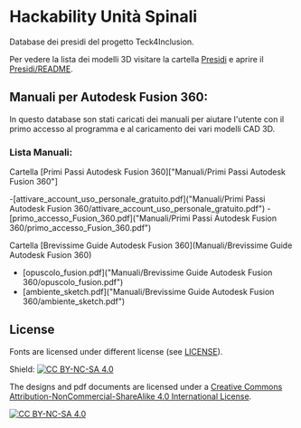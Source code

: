 # Hackability Unità Spinali
Database dei presidi del progetto Teck4Inclusion.

Per vedere la lista dei modelli 3D visitare la cartella [Presidi](Presidi) e aprire il [Presidi/README](Presidi/README.md).

## Manuali per Autodesk Fusion 360:

In questo database son stati caricati dei manuali per aiutare l'utente con il primo accesso al programma e al caricamento dei vari modelli CAD 3D. 

### Lista Manuali:
Cartella [Primi Passi Autodesk Fusion 360]["Manuali/Primi Passi Autodesk Fusion 360"]
  
  -[attivare_account_uso_personale_gratuito.pdf]("Manuali/Primi Passi Autodesk Fusion 360/attivare_account_uso_personale_gratuito.pdf")
  -[primo_accesso_Fusion_360.pdf]("Manuali/Primi Passi Autodesk Fusion 360/primo_accesso_Fusion_360.pdf")

Cartella [Brevissime Guide Autodesk Fusion 360](Manuali/Brevissime Guide Autodesk Fusion 360)
  
  - [opuscolo_fusion.pdf]("Manuali/Brevissime Guide Autodesk Fusion 360/opuscolo_fusion.pdf")
  - [ambiente_sketch.pdf]("Manuali/Brevissime Guide Autodesk Fusion 360/ambiente_sketch.pdf")

## License

Fonts are licensed under different license (see [LICENSE](LICENSE.md)).


Shield: [![CC BY-NC-SA 4.0][cc-by-nc-sa-shield]][cc-by-nc-sa]

The designs and pdf documents are licensed under a
[Creative Commons Attribution-NonCommercial-ShareAlike 4.0 International License][cc-by-nc-sa].

[![CC BY-NC-SA 4.0][cc-by-nc-sa-image]][cc-by-nc-sa]

[cc-by-nc-sa]: http://creativecommons.org/licenses/by-nc-sa/4.0/
[cc-by-nc-sa-image]: https://licensebuttons.net/l/by-nc-sa/4.0/88x31.png
[cc-by-nc-sa-shield]: https://img.shields.io/badge/License-CC%20BY--NC--SA%204.0-lightgrey.svg
